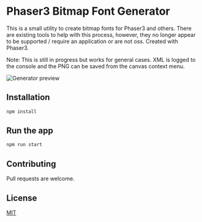 # Phaser3 Bitmap Font Generator

This is a small utility to create bitmap fonts for Phaser3 and others. There are existing tools to help with this process, however, they no longer appear to be supported / require an application or are not oss. Created with Phaser3.

Note: This is still in progress but works for general cases. XML is logged to the console and the PNG can be saved from the canvas context menu.

![Generator preview](https://i.imgur.com/bwoq9MB.png)


## Installation

```bash
npm install
```

## Run the app

```bash
npm run start
```

## Contributing
Pull requests are welcome.

## License
[MIT](https://choosealicense.com/licenses/mit/)